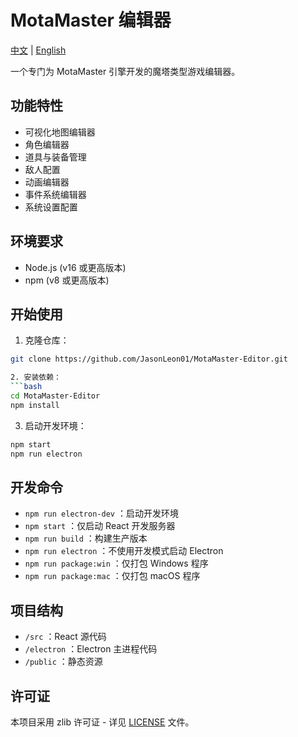 # MotaMaster 编辑器
[中文](README_CN.md) | [English](README.md)

一个专门为 MotaMaster 引擎开发的魔塔类型游戏编辑器。

## 功能特性

- 可视化地图编辑器
- 角色编辑器
- 道具与装备管理
- 敌人配置
- 动画编辑器
- 事件系统编辑器
- 系统设置配置

## 环境要求

- Node.js (v16 或更高版本)
- npm (v8 或更高版本)

## 开始使用

1. 克隆仓库：
```bash
git clone https://github.com/JasonLeon01/MotaMaster-Editor.git

2. 安装依赖：
```bash
cd MotaMaster-Editor
npm install
```

3. 启动开发环境：
```bash
npm start
npm run electron
```

## 开发命令
- `npm run electron-dev` ：启动开发环境
- `npm start` ：仅启动 React 开发服务器
- `npm run build` ：构建生产版本
- `npm run electron` ：不使用开发模式启动 Electron
- `npm run package:win` ：仅打包 Windows 程序
- `npm run package:mac` ：仅打包 macOS 程序

## 项目结构
- `/src` ：React 源代码
- `/electron` ：Electron 主进程代码
- `/public` ：静态资源

## 许可证
本项目采用 zlib 许可证 - 详见 [LICENSE](LICENSE) 文件。
